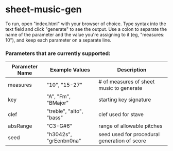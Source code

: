 # sheet-music-gen

To run, open "index.html" with your browser of choice.  Type syntax into the text field and click "generate" to see the output.
Use a colon to separate the name of the parameter and the value you're assigning to it (eg, "measures: 10"), and keep each parameter on a separate line.

### Parameters that are currently supported:

Parameter Name | Example Values | Description
--- | --- | --- 
measures | "10", "15-27"| # of measures of sheet music to generate  
key | "A", "Fm", "BMajor" | starting key signature
clef | "treble", "alto", "bass" | clef used for stave
absRange|"C3-G#6"| range of allowable pitches
seed | "h3042s", "grEenbn0na" | seed used for procedural generation of score